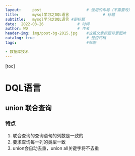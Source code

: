 ```yaml
---
layout:     post   				    # 使用的布局（不需要改）
title:      mysql学习之DQL语言				# 标题 
subtitle:   mysql学习之DQL语言 #副标题
date:  2022-03-26				# 时间
author: WD 						# 作者
header-img: img/post-bg-2015.jpg 	#这篇文章标题背景图片
catalog: true 						# 是否归档
tags:								#标签

- 数据库技术
---
```


[toc]



# DQL语言

## union 联合查询
### 特点
1. 联合查询的查询语句的列数是一致的
2. 要求查询每一列的类型一致
3. union会自动去重，union all关键字将不去重

